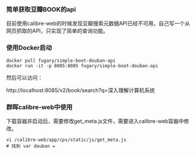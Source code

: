 ### 简单获取豆瓣BOOK的api

目前使用calibre-web的时候发现豆瓣搜索元数据API已经不可用，自己写一个从网页抓取的API，只实现了简单的查询功能。

### 使用Docker启动

```shell
docker pull fugary/simple-boot-douban-api
docker run -it -p 8085:8085 fugary/simple-boot-douban-api
```
然后可以访问：

http://localhost:8085/v2/book/search?q=深入理解计算机系统

### 群晖calibre-web中使用

下载容器并启动后，需要修改get_meta.js文件，需要进入calibre-web容器中修改。

```shell
vi /calibre-web/app/cps/static/js/get_meta.js
# 找到 var douban = 
```